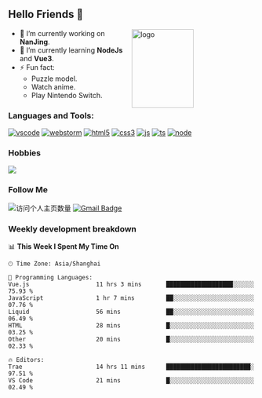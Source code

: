 ## Hello Friends 👋

<img src="https://github-readme-stats.vercel.app/api?username=Eugeniocode&show_icons=true&theme=vue" alt="logo" height="160" align="right" width="50%" />

- 🔭 I’m currently working on **NanJing**.
- 🌱 I’m currently learning **NodeJs** and **Vue3**.
- ⚡ Fun fact: 
  - Puzzle model.
  - Watch anime.
  - Play Nintendo Switch.



### Languages and Tools:

[![vscode](https://img.shields.io/badge/Visual%20Studio%20Code-blue?style=flat-square&logo=visualstudiocode&logoColor=ffffff)]()
[![webstorm](https://img.shields.io/badge/webstorm-528DD7?style=flat-square&logo=webstorm&logoColor=#ffffff)]()
[![html5](https://img.shields.io/badge/-HTML5-F16528?style=flat-square&logo=html5&logoColor=ffffff)]()
[![css3](https://img.shields.io/badge/-CSS3-3699D5?style=flat-square&logo=css3&logoColor=ffffff)]()
[![js](https://img.shields.io/badge/-Javascript-F0DA50?style=flat-square&logo=javascript&logoColor=ffffff)]()
[![ts](https://img.shields.io/badge/-Typescript-083061?style=flat-square&logo=typescript&logoColor=ffffff)]()
[![node](https://img.shields.io/badge/-Node.js-80BD00?style=flat-square&logo=nodedotjs&logoColor=ffffff)]()


### Hobbies

![](https://img.shields.io/badge/-Nintendo%20Switch-e60012?style=flat-square&logo=nintendo%20switch&logoColor=ffffff)

### Follow Me
![访问个人主页数量](https://komarev.com/ghpvc/?username=Eugeniocode&color=blue)
[![Gmail Badge](https://img.shields.io/badge/mail-eugeniocode@yeah.net-blue?style=flat&logo=Gmail&logoColor=white&link=mailto:eugeniocode@yeah.net)](mailto:eugeniocode@yeah.net)


### Weekly development breakdown
<!--START_SECTION:waka-->
📊 **This Week I Spent My Time On** 

```text
🕑︎ Time Zone: Asia/Shanghai

💬 Programming Languages: 
Vue.js                   11 hrs 3 mins       ███████████████████░░░░░░   75.93 % 
JavaScript               1 hr 7 mins         ██░░░░░░░░░░░░░░░░░░░░░░░   07.76 % 
Liquid                   56 mins             ██░░░░░░░░░░░░░░░░░░░░░░░   06.49 % 
HTML                     28 mins             █░░░░░░░░░░░░░░░░░░░░░░░░   03.25 % 
Other                    20 mins             █░░░░░░░░░░░░░░░░░░░░░░░░   02.33 % 

🔥 Editors: 
Trae                     14 hrs 11 mins      ████████████████████████░   97.51 % 
VS Code                  21 mins             █░░░░░░░░░░░░░░░░░░░░░░░░   02.49 % 
```


<!--END_SECTION:waka-->

